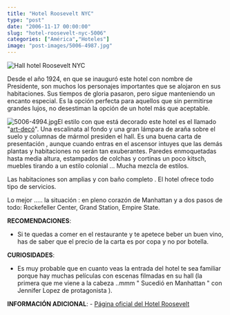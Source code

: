 ```yaml
---
title: "Hotel Roosevelt NYC"
type: "post"
date: "2006-11-17 00:00:00"
slug: "hotel-roosevelt-nyc-5006"
categories: ["América","Hoteles"]
image: "post-images/5006-4987.jpg"
---
```


![Hall hotel Roosevelt NYC](post-images/5006-4987.jpg "Hall hotel Roosevelt NYC")

Desde el año 1924, en que se inauguró este hotel con nombre de Presidente, son muchos los personajes importantes que se alojaron en sus habitaciones. Sus tiempos de gloria pasaron, pero sigue manteniendo un encanto especial. Es la opción perfecta para aquellos que sin permitirse grandes lujos, no desestiman la opción de un hotel más que aceptable.

 ![5006-4994.jpg](post-images/5006-4994.jpg "5006-4994.jpg")El estilo con que está decorado este hotel es el llamado "[art-decó](http://es.wikipedia.org/wiki/Art_dec%C3%B3)". Una escalinata al fondo y una gran lámpara de araña sobre el suelo y columnas de mármol presiden el hall. Es una buena carta de presentación , aunque cuando entras en el ascensor intuyes que las demás plantas y habitaciones no serán tan exuberantes. Paredes enmoquetadas hasta media altura, estampados de colchas y cortinas un poco kitsch, muebles tirando a un estilo colonial ... Mucha mezcla de estilos.

Las habitaciones son amplias y con baño completo . El hotel ofrece todo tipo de servicios.

 Lo mejor ..... la situación : en pleno corazón de Manhattan y a dos pasos de todo: Rockefeller Center, Grand Station, Empire State.

**RECOMENDACIONES**:

- Si te quedas a comer en el restaurante y te apetece beber un buen vino, has de saber que el precio de la carta es por copa y no por botella.

 **CURIOSIDADES**:

- Es muy probable que en cuanto veas la entrada del hotel te sea familiar porque hay muchas películas con escenas filmadas en su hall (la primera que me viene a la cabeza ..mmm " Sucedió en Manhattan " con Jennifer Lopez de protagonista ).

**INFORMACIÓN ADICIONAL**: - [Página oficial del Hotel Roosevelt](http://www.theroosevelthotel.com/ "http://www.theroosevelthotel.com/")